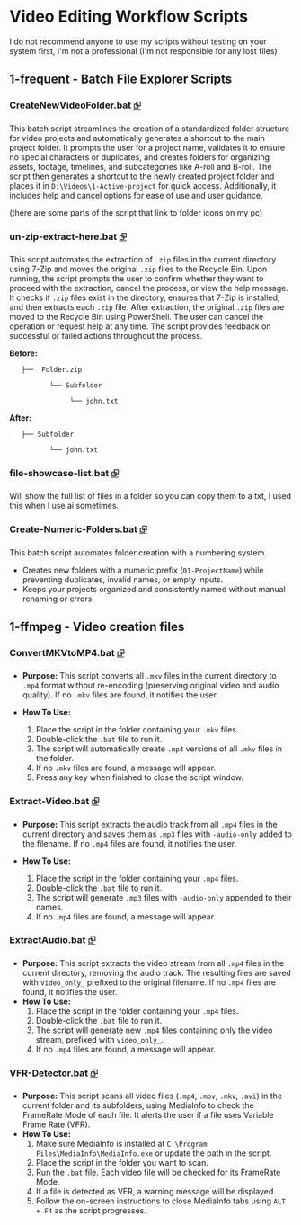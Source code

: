 # Video Editing Workflow Scripts 

I do not recommend anyone to use my scripts without testing on your system first, I'm not a professional (I'm not responsible for any lost files)

##  1-frequent - Batch File Explorer Scripts

### CreateNewVideoFolder.bat [⮺](1-frequent/CreateNewVideoFolder.bat)

This batch script streamlines the creation of a standardized folder structure for video projects and automatically generates a shortcut to the main project folder. It prompts the user for a project name, validates it to ensure no special characters or duplicates, and creates folders for organizing assets, footage, timelines, and subcategories like A-roll and B-roll. The script then generates a shortcut to the newly created project folder and places it in `D:\Videos\1-Active-project` for quick access. Additionally, it includes help and cancel options for ease of use and user guidance.

(there are some parts of the script that link to folder icons on my pc)

### un-zip-extract-here.bat [⮺](video-editing/1-frequent/un-zip-extract-here.bat)

This script automates the extraction of `.zip` files in the current directory using 7-Zip and moves the original `.zip` files to the Recycle Bin. Upon running, the script prompts the user to confirm whether they want to proceed with the extraction, cancel the process, or view the help message. It checks if `.zip` files exist in the directory, ensures that 7-Zip is installed, and then extracts each `.zip` file. After extraction, the original `.zip` files are moved to the Recycle Bin using PowerShell. The user can cancel the operation or request help at any time. The script provides feedback on successful or failed actions throughout the process.

**Before:**

       ├──  Folder.zip

              └── Subfolder 
       
                   └── john.txt 
**After:**

       ├── Subfolder
  
              └── john.txt




### file-showcase-list.bat [⮺](video-editing/1-frequent/file-showcase-list.bat)

Will show the full list of files in a folder so you can copy them to a txt, I used this when I use ai sometimes.


### Create-Numeric-Folders.bat [⮺](video-editing/1-frequent/Create-Numeric-Folders.bat)

This batch script automates folder creation with a numbering system.    
- Creates new folders with a numeric prefix (`01-ProjectName`) while preventing duplicates, invalid names, or empty inputs.  
- Keeps your projects organized and consistently named without manual renaming or errors.




## 1-ffmpeg - Video creation files

### ConvertMKVtoMP4.bat [⮺](video-editing/1-frequent/ConvertMKVtoMP4.bat)

* **Purpose:** This script converts all `.mkv` files in the current directory to `.mp4` format without re-encoding (preserving original video and audio quality). If no `.mkv` files are found, it notifies the user.
* **How To Use:**

  1. Place the script in the folder containing your `.mkv` files.
  2. Double-click the `.bat` file to run it.
  3. The script will automatically create `.mp4` versions of all `.mkv` files in the folder.
  4. If no `.mkv` files are found, a message will appear.
  5. Press any key when finished to close the script window.



### Extract-Video.bat [⮺](video-editing/1-frequent/Extract-Video.bat)

* **Purpose:** This script extracts the audio track from all `.mp4` files in the current directory and saves them as `.mp3` files with `-audio-only` added to the filename. If no `.mp4` files are found, it notifies the user.
* **How To Use:**

  1. Place the script in the folder containing your `.mp4` files.
  2. Double-click the `.bat` file to run it.
  3. The script will generate `.mp3` files with `-audio-only` appended to their names.
  4. If no `.mp4` files are found, a message will appear.


### ExtractAudio.bat [⮺](video-editing/1-frequent/ExtractAudio.bat)

- **Purpose:** This script extracts the video stream from all `.mp4` files in the current directory, removing the audio track. The resulting files are saved with `video_only_` prefixed to the original filename. If no `.mp4` files are found, it notifies the user.  
- **How To Use:**  
    1. Place the script in the folder containing your `.mp4` files.  
    2. Double-click the `.bat` file to run it.  
    3. The script will generate new `.mp4` files containing only the video stream, prefixed with `video_only_`.  
    4. If no `.mp4` files are found, a message will appear.  



### VFR-Detector.bat [⮺](video-editing/1-frequent/VFR-Detector.bat)

- **Purpose:** This script scans all video files (`.mp4`, `.mov`, `.mkv`, `.avi`) in the current folder and its subfolders, using MediaInfo to check the FrameRate Mode of each file. It alerts the user if a file uses Variable Frame Rate (VFR).  
- **How To Use:**  
    1. Make sure MediaInfo is installed at `C:\Program Files\MediaInfo\MediaInfo.exe` or update the path in the script.  
    2. Place the script in the folder you want to scan.  
    3. Run the `.bat` file. Each video file will be checked for its FrameRate Mode.  
    4. If a file is detected as VFR, a warning message will be displayed.  
    5. Follow the on-screen instructions to close MediaInfo tabs using `ALT + F4` as the script progresses.  
